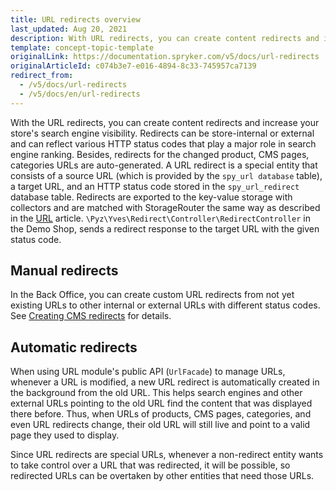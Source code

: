```yaml
---
title: URL redirects overview
last_updated: Aug 20, 2021
description: With URL redirects, you can create content redirects and increase your store's search engine visibility
template: concept-topic-template
originalLink: https://documentation.spryker.com/v5/docs/url-redirects
originalArticleId: c074b3e7-e016-4894-8c33-745957ca7139
redirect_from:
  - /v5/docs/url-redirects
  - /v5/docs/en/url-redirects
---
```


With the URL redirects, you can create content redirects and increase your store's search engine visibility. Redirects can be store-internal or external and can reflect various HTTP status codes that play a major role in search engine ranking. Besides, redirects for the changed product, CMS pages, categories URLs are auto-generated.
A URL redirect is a special entity that consists of a source URL (which is provided by the `spy_url database` table), a target URL, and an HTTP status code stored in the `spy_url_redirect` database table. Redirects are exported to the key-value storage with collectors and are matched with StorageRouter the same way as described in the [URL](/docs/scos/dev/back-end-development/yves/url.html) article. `\Pyz\Yves\Redirect\Controller\RedirectController` in the Demo Shop, sends a redirect response to the target URL with the given status code.

## Manual redirects
In the Back Office, you can create custom URL redirects from not yet existing URLs to other internal or external URLs with different status codes. See [Creating CMS redirects](/docs/scos/user/back-office-user-guides/{{page.version}}/content/redirects/creating-cms-redirects.html) for details.

## Automatic redirects

When using URL module's public API (`UrlFacade`) to manage URLs, whenever a URL is modified, a new URL redirect is automatically created in the background from the old URL. This helps search engines and other external URLs pointing to the old URL find the content that was displayed there before. Thus, when URLs of products, CMS pages, categories, and even URL redirects change, their old URL will still live and point to a valid page they used to display.

Since URL redirects are special URLs, whenever a non-redirect entity wants to take control over a URL that was redirected, it will be possible, so redirected URLs can be overtaken by other entities that need those URLs.

